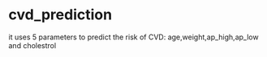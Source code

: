 # cvd_prediction
it uses 5 parameters to predict the risk of CVD: age,weight,ap_high,ap_low and cholestrol 
